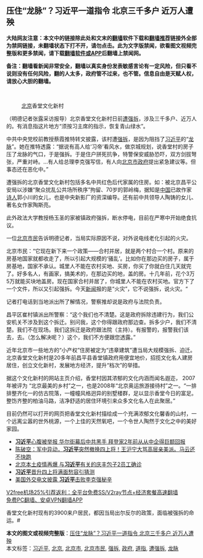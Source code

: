  <h2>压住“龙脉”？习近平一道指令 北京三千多户 近万人遭殃</h2> <p class="notice"><b>大陆网友注意：本文中的链接除此处和文末的<a href="https://github.com/bannedbook/fanqiang" >翻墙</a>软件下载和<a href="https://github.com/killgcd/justmysocks/blob/master/README.md">翻墙推荐</a>链接外全部为禁网链接，未翻墙状态下打不开，请勿点击。此为文字版禁闻，欲看图文视频完整版和更多禁闻，请下载<a href="https://github.com/bannedbook/fanqiang">翻墙软件或APP</a>后翻墙上禁闻网。</p><p>备注：翻墙看新闻非常安全，翻墙以真实身份发表敏感言论有一定风险，但只看不说则没有任何风险，翻的人太多，政府管不过来，也不管。信息自由是天赋人权，请放心大胆的翻墙。</b></p>  <div class="entry"> <br /> <figure><figcaption class="wp-caption-text"><a href="https://www.bannedbook.org/bnews/tag/%e5%8c%97%e4%ba%ac/" class="st_tag internal_tag" rel="tag" title="标签 北京 下的日志">北京</a>香堂文化新村</figcaption></figure> <p>（明德记者张露采访报导）北京香堂文化新村日前<a href="https://www.bannedbook.org/bnews/tag/%E9%81%AD%E5%BC%BA%E6%8B%86/" class="st_tag internal_tag" rel="tag" title="标签 遭强拆 下的日志">遭强拆</a>，涉及三千多户、近万人的。有消息指这片地方“须按习主席的指示，恢复青山绿水”。</p> <p>中共中央党校前教授蔡霞推特转文披露，该村遭<a href="https://www.bannedbook.org/bnews/tag/%e5%bc%ba%e6%8b%86/" class="st_tag internal_tag" rel="tag" title="标签 强拆 下的日志">强拆</a>，是因为阻挡了<a href="https://www.bannedbook.org/bnews/tag/%e4%b9%a0%e8%bf%91%e5%b9%b3/" class="st_tag internal_tag" rel="tag" title="标签 习近平 下的日志">习近平</a>的“<a href="https://www.bannedbook.org/bnews/tag/%e9%be%99%e8%84%89/" class="st_tag internal_tag" rel="tag" title="标签 龙脉 下的日志">龙脉</a>”。她在推特透露：“据说有高人给‘习帝’看风水，做京城规划，说香堂村的房子压了龙脉的气口，于是强拆。于是住户拼死抗争，特警保安威胁恐吓，双方剑拔弩张，严重对峙。&#8230;有人给总理李克强写信，有人向<a href="https://www.bannedbook.org/bnews/tag/%E5%8C%97%E4%BA%AC%E5%B8%82/" class="st_tag internal_tag" rel="tag" title="标签 北京市 下的日志">北京市</a><a href="https://www.bannedbook.org/bnews/tag/%e6%94%bf%e5%ba%9c/" class="st_tag internal_tag" rel="tag" title="标签 政府 下的日志">政府</a>提出紧急建议等。但事态还在恶化中。”</p> <p>遭强拆的北京香堂文化新村包括多名中共红色后代家属的住房。如：被北京昌平公安局以涉嫌“聚众扰乱公共场所秩序”拘留、70岁的郭岭梅，据知是<span class='wp_keywordlink_affiliate'><a href="https://www.bannedbook.org/" title="中国" target="_blank">中国</a></span>已故作家<span class='wp_keywordlink'><a href="https://www.bannedbook.org/forum11/topic295.html" title="禁片：诗人的悲歌" target="_blank">诗人</a></span>郭小川的女儿，也是中央新影厂的资深编导。还有前中共领导人陶铸的女儿、著名女作家陶斯亮。</p>  <p>此外政法大学教授杨玉圣的家被镇政府强拆，断水停电，目前在严寒中开始绝食抗议。</p> <p>一位<a href="https://www.bannedbook.org/bnews/tag/%E5%8C%97%E4%BA%AC%E5%B8%82%E6%B0%91/" class="st_tag internal_tag" rel="tag" title="标签 北京市民 下的日志">北京市民</a>告诉明德记者，当局实际原因不说，对外说电线老化引起的火灾。</p> <p>北京市民：“它现在新下来一个政策——合村并居，就是两个村合一个村。原来的房基地国家就都收走了，所以引起大规模的‘骚乱’。比如你在那边买的房子，属于房基地，国家不承认。城里人不能在农村买地、买房，你买了你就白住几天就完了。好多名人，有画家，搞美术的，在那边买的地，盖的房。十几年前，花个3万5万就能买块地盖房。现在国家合村并居了，你城里人不能在农村买地。官方下了一个文件，所以又引起强拆。今天<span class='wp_keywordlink_affiliate'><a href="https://www.bannedbook.org/" title="新闻">新闻</a></span>报的是“火灾”，它不说强拆，说火灾。“</p>  <p>记者打电话到当地派出所了解情况，警察推却说是政府与法院负责。</p> <p>昌平区崔村镇派出所警察：“这个我们也不清楚。这是政府拆除违建行为，我们公安机关不涉及到这个拆迁。别问我，这个你得跟政府那边查。拆多少户，我们不清楚。我们不在现场。我们这拆迁是政府跟法院（主持）。有报警的，报警我们该去，去。（怎么解决呢？）这个，我们不方便跟您透露。”</p> <p>近年北京市一些地方的“小产权”住房被定为“违章建筑”遭当局大规模强拆、迫迁。北京香堂文化新村是20多年前昌平县香堂镇政府用便宜地价，招揽文化名人建房居住，创立文化新村，发展地方经济，提升“档次”的举措。</p>  <p>据这个文化新村的网站主页介绍，香堂村因其浓郁的文化内涵而闻名遐迩， 2007年被评为 “北京最美的乡村”之一，也是2008年“北京奥运旅游接待村”之一。“一排排整齐化一的仿古院落，一幢幢风格迥异的别墅楼群，足以显示香堂今日的富足。整饬齐整的柏油马路，洁净舒适的居住环境引来众多文化名人在此聚居。”</p> <p>目前仍然可以打开的网页把香堂文化新村描绘成一个充满浓郁文化馨香的山村，一个远离尘嚣的世外桃源，一个上佳的天然氧吧，一个令世人陶然于文化之中的美好家园。</p> <ul class='op-related-articles' title='相关阅读'> <li><a href='https://www.bannedbook.org/bnews/cnnews/20201219/1451181.html' target='_blank'><b>习近平</b>心腹被举报 华尔街幕后中共黑手 拜登家2年前从从中企得巨额回报</a></li> <li><a href='https://www.bannedbook.org/bnews/cbnews/20201219/1451121.html' target='_blank'>陈破空：军中异动，<b>习近平</b>突然撤换四上将！王沪宁大骂高层亲美派。马云还不快跑</a></li> <li><a href='https://www.bannedbook.org/bnews/comments/20201219/1450960.html' target='_blank'>北京本土疫情再爆 与<b>习近平</b>有关的庆丰包子2员工确诊</a></li> <li><a href='https://www.bannedbook.org/bnews/cbnews/20201219/1450923.html' target='_blank'><b>习近平</b>晋升四上将满面愁容引猜测</a></li> <li><a href='https://www.bannedbook.org/bnews/cbnews/20201219/1450856.html' target='_blank'>美国外交电文披露 <b>习近平</b>击败李克强秘辛</a></li> </ul> <p class="texttj"> <a href="https://www.bannedbook.org/forum23/topic22702.html" target="_blank">V2free机场25%引荐返利：全平台免费SS/V2ray节点+经济套餐高速翻墙</a><br/> <a href="https://github.com/bannedbook/fanqiang/wiki/%E7%A6%81%E9%97%BB%E7%BD%91%E5%AE%89%E5%8D%93%E7%BF%BB%E5%A2%99%E6%96%B0%E9%97%BBAPP" target="_blank">免费PC翻墙、安卓VPN翻墙APP</a></p><p>香堂文化新村现有的3900来户居民，都因当局出尔反尔的政策，面临被强拆的命运。#</p> <a name='sharetosocial'></a>       <div><b>本文的图文或视频完整版</b>：<a href='https://www.bannedbook.org/bnews/comments/20201220/1451224.html'>压住“龙脉”？习近平一道指令 北京三千多户 近万人遭殃</a></div>  </div><!--END ENTRY--> <div class="postfooter"> <div>本文标签：<a href="https://www.bannedbook.org/bnews/tag/%e4%b9%a0%e8%bf%91%e5%b9%b3/" rel="tag">习近平</a>, <a href="https://www.bannedbook.org/bnews/tag/%e5%8c%97%e4%ba%ac/" rel="tag">北京</a>, <a href="https://www.bannedbook.org/bnews/tag/%E5%8C%97%E4%BA%AC%E5%B8%82/" rel="tag">北京市</a>, <a href="https://www.bannedbook.org/bnews/tag/%E5%8C%97%E4%BA%AC%E5%B8%82%E6%B0%91/" rel="tag">北京市民</a>, <a href="https://www.bannedbook.org/bnews/tag/%e5%bc%ba%e6%8b%86/" rel="tag">强拆</a>, <a href="https://www.bannedbook.org/bnews/tag/%e6%94%bf%e5%ba%9c/" rel="tag">政府</a>, <a href="https://www.bannedbook.org/bnews/tag/%E9%81%93%E6%8C%87/" rel="tag">道指</a>, <a href="https://www.bannedbook.org/bnews/tag/%E9%81%AD%E5%BC%BA%E6%8B%86/" rel="tag">遭强拆</a>, <a href="https://www.bannedbook.org/bnews/tag/%e9%be%99%e8%84%89/" rel="tag">龙脉</a></div>  </div><!--END POSTFOOTER--> 